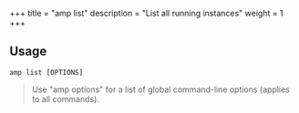 +++
title = "amp list"
description = "List all running instances"
weight = 1
+++


## Usage
```
amp list [OPTIONS]
```

> Use "amp options" for a list of global command-line options (applies to all commands).
